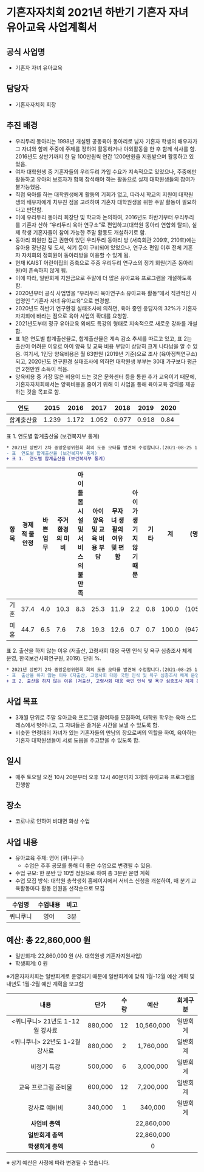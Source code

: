 기혼자자치회 2021년 하반기 기혼자 자녀 유아교육 사업계획서
===

## 공식 사업명
- 기혼자 자녀 유아교육 

## 담당자
- 기혼자자치회 회장

## 추진 배경
- 우리두리 동아리는 1998년 개설된 공동육아 동아리로 남자 기혼자 학생의 배우자가 그 자녀와 함께 주중에 주제를 정하여 활동하거나 야외활동을 한 후 함께 식사를 함. 2016년도 상반기까지 한 달 100만원씩 연간 1200만원을 지원받으며 활동하고 있었음.
- 여자 대학원생 중 기혼자들의 우리두리 가입 수요가 지속적으로 있었으나, 주중에만 활동하고 유아의 보호자가 함께 참석해야 하는 활동으로 실제 대학원생들의 참여가 불가능했음.
- 직접 육아를 하는 대학원생에게 활동의 기회가 없고, 따라서 학교의 지원이 대학원생의 배우자에게 치우친 점을 고려하여 기혼자 대학원생을 위한 주말 활동이 필요하다고 판단함.
- 이에 우리두리 동아리 회장단 및 학교와 논의하여, 2016년도 하반기부터 우리두리를 기혼자 산하 “우리두리 육아 연구소”로 편입하고(대학원 동아리 연합회 탈퇴), 실제 학생 기혼자들이 참여 가능한 주말 활동도 개설하기로 함.
- 동아리 회원만 접근 권한이 있던 우리두리 동아리 방 (서측회관 209호, 210호)에는 유아용 장난감 및 도서, 식기 등이 구비되어 있었으나, 연구소 편입 이후 전체 기혼자 자치회의 정회원이 동아리방을 이용할 수 있게 됨.
- 현재 KAIST 어린이집의 증축으로 주중 우리두리 연구소의 정기 회원(기존 동아리원)이 존속하지 않게 됨.
- 이에 따라, 일반회계 지원금으로 주말에 더 많은 유아교육 프로그램을 개설하도록 함.
- 2020년부터 공식 사업명을 “우리두리 육아연구소 유아교육 활동“에서 직관적인 사업명인 ”기혼자 자녀 유아교육“으로 변경함.
- 2020년도 하반기 연구환경 실태조사에 의하면, 육아 중인 응답자의 32%가 기혼자자치회에 바라는 점으로 육아 사업의 확대를 요청함.
- 2021년도부터 정규 유아교육 외에도 특강의 형태로 지속적으로 새로운 강좌를 개설함.
- 표 1은 연도별 합계출산율로, 합계출산율은 계속 감소 추세를 따르고 있고, 표 2는 출산이 어려운 이유로 아이 양육 및 교육 비용 부담이 상당히 크게 나타남을 알 수 있음. 여기서, 1인당 양육비용은 월 63만원 (2019년 기준)으로 조사 (육아정책연구소)되고, 2020년도 연구환경 실태조사에 의하면 대학원생 부부는 30대 가구보다 평균 연 2천만원 소득이 적음.
- 양육비용 중 가장 많은 비용이 드는 것은 문화센터 등을 통한 추가 교육이기 때문에, 기혼자자치회에서는 양육비용을 줄이기 위해 이 사업을 통해 육아교육 강의를 제공하는 것을 목표로 함.

|   연도  |   2015  |   2016  |   2017  |   2018  |   2019  |   2020  |
|---|---|---|---|---|---|---|
|   합계출산율  |   1.239  |   1.172  |   1.052  |   0.977  |   0.918  |   0.84  |

표 1.  연도별 합계출산율 (보건복지부 통계)

```diff
* 2021년 상반기 2차 중앙운영위원회 회의 도중 오타를 발견해 수정합니다.(2021-08-25 15:40) 
- 표  연도별 합계출산율 (보건복지부 통계)
+ 표 1.  연도별 합계출산율 (보건복지부 통계)
```

|   항목  |   경제적 불안정  |   바쁜 업무  |   주거환경의 미비  |   아이 돌봄 시설 및 서비스의 불만족  |   아이 양육 및 교육 비용 부담  |   무자녀 생활의 여유 및 편함  |   아이가 생기지 않기 때문  |   기타  |   계  |   (명)  |
|---|---|---|---|---|---|---|---|---|---|---|
|   기혼  |   37.4  |   4.0  |   10.3  |   8.3  |   25.3  |   11.9  |   2.2  |   0.8  |   100.0  |   (1053)  |
|   미혼  |   44.7  |   6.5  |   7.6  |   7.8  |   19.3  |   12.6  |   0.7  |   0.7  |   100.0  |   (947)  |

표 2. 출산을 하지 않는 이유 (저출산, 고령사회 대응 국민 인식 및 욕구 심층조사 체계 운영, 한국보건사회연구원, 2019). 단위 %.

```diff
* 2021년 상반기 2차 중앙운영위원회 회의 도중 오타를 발견해 수정합니다.(2021-08-25 15:40) 
- 표  출산을 하지 않는 이유 (저출산, 고령사회 대응 국민 인식 및 욕구 심층조사 체계 운영, 한국보건사회연구원, 2019). 단위 %.
+ 표 2. 출산을 하지 않는 이유 (저출산, 고령사회 대응 국민 인식 및 욕구 심층조사 체계 운영, 한국보건사회연구원, 2019). 단위 %.
```


## 사업 목표
- 3개월 단위로 주말 유아교육 프로그램 참여자를 모집하여, 대학원 학우는 육아 스트레스에서 벗어나고, 그 자녀들은 즐거운 시간을 보낼 수 있도록 함.
- 비슷한 연령대의 자녀가 있는 기혼자들의 만남의 장으로써의 역할을 하여, 육아하는 기혼자 대학원생들이 서로 도움을 주고받을 수 있도록 함.

## 일시
- 매주 토요일 오전 10시 20분부터 오후 12시 40분까지 3개의 유아교육 프로그램을 진행함

## 장소
- 코로나로 인하여 비대면 화상 수업

## 사업 내용
- 유아교육 주제: 영어 (퀴니쿠니)
  - 수업은 추후 공모를 통해 더 좋은 수업으로 변경될 수 있음.
- 수업 규모: 한 분반 당 10명 정원으로 하여 총 3분반 운영 계획
- 수업 모집 방식: 대학원 총학생회 홈페이지에서 서비스 신청을 개설하여, 매 분기 교육활동마다 활동 인원을 선착순으로 모집

| 수업명 | 수업내용 | 비고 | 
|:---:|:---:|:---:|
|   퀴니쿠니 |  영어  |   3분 |

## 예산: 총 22,860,000 원
- 일반회계: 22,860,000 원 (사. 대학원생 기혼자지원사업)
- 학생회계: 0 원 

※기혼자자치회는 일반회계로 운영되기 때문에 일반회계에 맞춰 1월-12월 예산 계획 및 내년도 1월-2월 예산 계획을 보고함

| **내용** | **단가** | **수량** | **예산** | **회계구분** | 
|:---:|:---:|:---:|:---:|:---:| 
|   <퀴니쿠니> 21년도 1-12월 강사료  |   880,000  |   12  |   10,560,000  |   일반회계  |
|   <퀴니쿠니> 22년도 1-2월 강사료  |   880,000  |   2  |   1,760,000  |   일반회계  |  
|   비정기 특강  |   500,000  |   6  |   3,000,000  |   일반회계  |
|   교육 프로그램 준비물  |   600,000  |   12  |   7,200,000  |   일반회계  |
|   강사료 예비비  |   340,000  |   1  |   340,000  |   일반회계  |
| **사업비 총액** |  |  |  22,860,000 | |
| **일반회계 총액** |  |  | 22,860,000 | |
| **학생회계 총액** |  |  | 0 | |

※ 상기 예산은 사정에 따라 변경될 수 있습니다.
